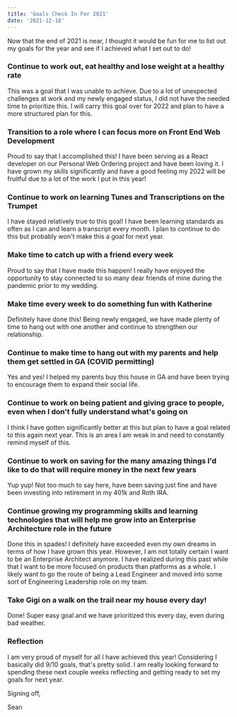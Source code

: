 ```yaml
---
title: 'Goals Check In For 2021'
date: '2021-12-18'
---
```


Now that the end of 2021 is near, I thought it would be fun for me to list out my goals for the year and see if I achieved what I set out to do!

### Continue to work out, eat healthy and lose weight at a healthy rate

This was a goal that I was unable to achieve. Due to a lot of unexpected challenges at work and my newly engaged status, I did not have the needed time to prioritize this. I will carry this goal over for 2022 and plan to have a more structured plan for this.

### Transition to a role where I can focus more on Front End Web Development

Proud to say that I accomplished this! I have been serving as a React developer on our Personal Web Ordering project and have been loving it. I have grown my skills significantly and have a good feeling my 2022 will be fruitful due to a lot of the work I put in this year!

### Continue to work on learning Tunes and Transcriptions on the Trumpet

I have stayed relatively true to this goal! I have been learning standards as often as I can and learn a transcript every month. I plan to continue to do this but probably won't make this a goal for next year.

### Make time to catch up with a friend every week

Proud to say that I have made this happen! I really have enjoyed the opportunity to stay connected to so many dear friends of mine during the pandemic prior to my wedding.

### Make time every week to do something fun with Katherine

Definitely have done this! Being newly engaged, we have made plenty of time to hang out with one another and continue to strengthen our relationship.

### Continue to make time to hang out with my parents and help them get settled in GA (COVID permitting)

Yes and yes! I helped my parents buy this house in GA and have been trying to encourage them to expand their social life.

### Continue to work on being patient and giving grace to people, even when I don't fully understand what's going on

I think I have gotten significantly better at this but plan to have a goal related to this again next year. This is an area I am weak in and need to constantly remind myself of this.

### Continue to work on saving for the many amazing things I'd like to do that will require money in the next few years

Yup yup! Not too much to say here, have been saving just fine and have been investing into retirement in my 401k and Roth IRA.

### Continue growing my programming skills and learning technologies that will help me grow into an Enterprise Architecture role in the future

Done this in spades! I definitely have exceeded even my own dreams in terms of how I have grown this year. However, I am not totally certain I want to be an Enterprise Architect anymore. I have realized during this past while that I want to be more focused on products than platforms as a whole. I likely want to go the route of being a Lead Engineer and moved into some sort of Engineering Leadership role on my team.

### Take Gigi on a walk on the trail near my house every day!

Done! Super easy goal and we have prioritized this every day, even during bad weather.

### Reflection

I am very proud of myself for all I have achieved this year! Considering I basically did 9/10 goals, that's pretty solid. I am really looking forward to spending these next couple weeks reflecting and getting ready to set my goals for next year.

Signing off,

Sean
